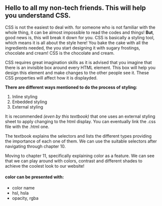 ## Hello to all my non-tech friends. This will help you understand CSS.

CSS is not the easiest to deal with. for someone who is not familiar with the whole thing, it can be almost impossible to read the codes and things! **But**, good news is, this will break it down for you. CSS is basically a styling tool, which means it is all about the style here!
You bake the cake with all the ingredients needed, the you start designing it with sugary frostings, chocolate and cream! CSS is the chocolate and cream. 

CSS requires great imagination skills as it is advised that you imagine that there is an invisible box around every HTML element. This box will help you design this element and make changes to the other people see it. These CSS properties will affect how it is displayded. 

**There are different ways mentioned to do the process of styling:**
1. Inline styling
2. Enbedded styling
3. External styling

It is recommended *(even by this textbook)* that one uses an external styling sheet to apply changing to the html display. You can eventually link the .css file with the .html one.

The textbook explains the selectors and lists the different types providing the importance of each one of them. We can use the suitable selectors after navigating through chapter 10. 

Moving to chapter 11, specifically explaining color as a feature. We can see that we can play around with colors, contrast and different shades to achieve the coolest look to our website!
#### color can be presented with: 
* color name
* hsl, hsla
* opacity, rgba


